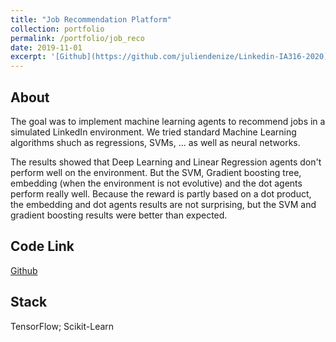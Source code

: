 ```yaml
---
title: "Job Recommendation Platform"
collection: portfolio
permalink: /portfolio/job_reco
date: 2019-11-01
excerpt: '[Github](https://github.com/juliendenize/Linkedin-IA316-2020)'
---
```


## About
The goal was to implement machine learning agents to recommend jobs in a simulated LinkedIn environment. We tried standard Machine Learning algorithms shuch as regressions, SVMs, ... as well as neural networks.

The results showed that Deep Learning and Linear Regression agents don't perform well on the environment. But the SVM, Gradient boosting tree, embedding (when the environment is not evolutive) and the dot agents perform really well. Because the reward is partly based on a dot product, the embedding and dot agents results are not surprising, but the SVM and gradient boosting results were better than expected.

## Code Link

[Github](https://github.com/juliendenize/Linkedin-IA316-2020)

## Stack

TensorFlow; Scikit-Learn
